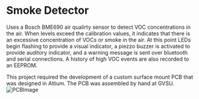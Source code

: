 # Smoke Detector
Uses a Bosch BME690 air qualirty sensor to detect VOC concentrations in the air. When levels exceed the calibration values, it indicates that there is an excessive concentration of VOCs or smoke in the air. At this point LEDs begin flashing to provide a visual indicator, a piezzo buzzer is activated to provide auditory indicator, and a warning message is sent over bluetooth and serial connections. A history of high VOC events are also recorded to an EEPROM.

This project required the development of a custom surface mount PCB that was designed in Altium. The PCB was assembled by hand at GVSU.
![PCBImage](https://github.com/user-attachments/assets/67bca363-61c2-4f12-9f74-aefc112d7333)

